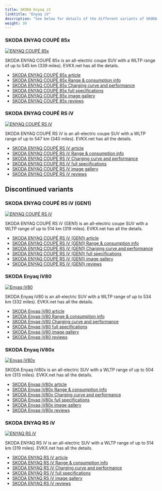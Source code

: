 ```yaml
---
title: SKODA Enyaq iV
linktitle: "Enyaq iV"
description: "See below for details of the different variants of SKODA Enyaq iV"
weight: 30
---
```

### SKODA ENYAQ COUPÉ 85x

<a href="/models/skoda/enyaq_iv/enyaq_coupé_85x/"><img src="https://media.evkx.net/multimedia/models/skoda/enyaq_iv/enyaq_coupé_85x/main_1_st.jpg" class="img-fluid" alt="ENYAQ COUPÉ 85x" ></a>

SKODA ENYAQ COUPÉ 85x is an all-electric coupe SUV with a WLTP range of up to 545 km (339 miles). EVKX.net has all the details. 

- [SKODA ENYAQ COUPÉ 85x article](/models/skoda/enyaq_iv/enyaq_coupé_85x/)
- [SKODA ENYAQ COUPÉ 85x Range & consumption info](/models/skoda/enyaq_iv/enyaq_coupé_85x/rangeandconsumption)
- [SKODA ENYAQ COUPÉ 85x Charging curve and performance](/models/skoda/enyaq_iv/enyaq_coupé_85x/chargingcurve)
- [SKODA ENYAQ COUPÉ 85x full specifications](/models/skoda/enyaq_iv/enyaq_coupé_85x/specifications)
- [SKODA ENYAQ COUPÉ 85x image gallery](/models/skoda/enyaq_iv/enyaq_coupé_85x/gallery)
- [SKODA ENYAQ COUPÉ 85x reviews](/models/skoda/enyaq_iv/enyaq_coupé_85x/reviews)

### SKODA ENYAQ COUPÉ RS iV

<a href="/models/skoda/enyaq_iv/enyaq_coupé_rs_iv/"><img src="https://media.evkx.net/multimedia/models/skoda/enyaq_iv/enyaq_coupé_rs_iv/main_1_st.jpg" class="img-fluid" alt="ENYAQ COUPÉ RS iV" ></a>

SKODA ENYAQ COUPÉ RS iV is an all-electric coupe SUV with a WLTP range of up to 547 km (340 miles). EVKX.net has all the details. 

- [SKODA ENYAQ COUPÉ RS iV article](/models/skoda/enyaq_iv/enyaq_coupé_rs_iv/)
- [SKODA ENYAQ COUPÉ RS iV Range & consumption info](/models/skoda/enyaq_iv/enyaq_coupé_rs_iv/rangeandconsumption)
- [SKODA ENYAQ COUPÉ RS iV Charging curve and performance](/models/skoda/enyaq_iv/enyaq_coupé_rs_iv/chargingcurve)
- [SKODA ENYAQ COUPÉ RS iV full specifications](/models/skoda/enyaq_iv/enyaq_coupé_rs_iv/specifications)
- [SKODA ENYAQ COUPÉ RS iV image gallery](/models/skoda/enyaq_iv/enyaq_coupé_rs_iv/gallery)
- [SKODA ENYAQ COUPÉ RS iV reviews](/models/skoda/enyaq_iv/enyaq_coupé_rs_iv/reviews)

## Discontinued variants

### SKODA ENYAQ COUPÉ RS iV (GEN1)

<a href="/models/skoda/enyaq_iv/enyaq_coupé_rs_iv_gen1/"><img src="https://media.evkx.net/multimedia/models/skoda/enyaq_iv/enyaq_coupé_rs_iv_gen1/main_1_st.jpg" class="img-fluid" alt="ENYAQ COUPÉ RS iV" ></a>

SKODA ENYAQ COUPÉ RS iV (GEN1) is an all-electric coupe SUV with a WLTP range of up to 514 km (319 miles). EVKX.net has all the details. 

- [SKODA ENYAQ COUPÉ RS iV (GEN1) article](/models/skoda/enyaq_iv/enyaq_coupé_rs_iv_gen1/)
- [SKODA ENYAQ COUPÉ RS iV (GEN1) Range & consumption info](/models/skoda/enyaq_iv/enyaq_coupé_rs_iv_gen1/rangeandconsumption)
- [SKODA ENYAQ COUPÉ RS iV (GEN1) Charging curve and performance](/models/skoda/enyaq_iv/enyaq_coupé_rs_iv_gen1/chargingcurve)
- [SKODA ENYAQ COUPÉ RS iV (GEN1) full specifications](/models/skoda/enyaq_iv/enyaq_coupé_rs_iv_gen1/specifications)
- [SKODA ENYAQ COUPÉ RS iV (GEN1) image gallery](/models/skoda/enyaq_iv/enyaq_coupé_rs_iv_gen1/gallery)
- [SKODA ENYAQ COUPÉ RS iV (GEN1) reviews](/models/skoda/enyaq_iv/enyaq_coupé_rs_iv_gen1/reviews)

### SKODA Enyaq iV80

<a href="/models/skoda/enyaq_iv/enyaq_iv80/"><img src="https://media.evkx.net/multimedia/models/skoda/enyaq_iv/enyaq_iv80/main_1_st.jpg" class="img-fluid" alt="Enyaq iV80" ></a>

SKODA Enyaq iV80 is an all-electric SUV with a WLTP range of up to 534 km (332 miles). EVKX.net has all the details. 

- [SKODA Enyaq iV80 article](/models/skoda/enyaq_iv/enyaq_iv80/)
- [SKODA Enyaq iV80 Range & consumption info](/models/skoda/enyaq_iv/enyaq_iv80/rangeandconsumption)
- [SKODA Enyaq iV80 Charging curve and performance](/models/skoda/enyaq_iv/enyaq_iv80/chargingcurve)
- [SKODA Enyaq iV80 full specifications](/models/skoda/enyaq_iv/enyaq_iv80/specifications)
- [SKODA Enyaq iV80 image gallery](/models/skoda/enyaq_iv/enyaq_iv80/gallery)
- [SKODA Enyaq iV80 reviews](/models/skoda/enyaq_iv/enyaq_iv80/reviews)

### SKODA Enyaq iV80x

<a href="/models/skoda/enyaq_iv/enyaq_iv80x/"><img src="https://media.evkx.net/multimedia/models/skoda/enyaq_iv/enyaq_iv80x/main_1_st.jpg" class="img-fluid" alt="Enyaq iV80x" ></a>

SKODA Enyaq iV80x is an all-electric SUV with a WLTP range of up to 504 km (313 miles). EVKX.net has all the details. 

- [SKODA Enyaq iV80x article](/models/skoda/enyaq_iv/enyaq_iv80x/)
- [SKODA Enyaq iV80x Range & consumption info](/models/skoda/enyaq_iv/enyaq_iv80x/rangeandconsumption)
- [SKODA Enyaq iV80x Charging curve and performance](/models/skoda/enyaq_iv/enyaq_iv80x/chargingcurve)
- [SKODA Enyaq iV80x full specifications](/models/skoda/enyaq_iv/enyaq_iv80x/specifications)
- [SKODA Enyaq iV80x image gallery](/models/skoda/enyaq_iv/enyaq_iv80x/gallery)
- [SKODA Enyaq iV80x reviews](/models/skoda/enyaq_iv/enyaq_iv80x/reviews)

### SKODA ENYAQ RS iV

<a href="/models/skoda/enyaq_iv/enyaq_rs_iv/"><img src="https://media.evkx.net/multimedia/models/skoda/enyaq_iv/enyaq_rs_iv/main_1_st.jpg" class="img-fluid" alt="ENYAQ RS iV" ></a>

SKODA ENYAQ RS iV is an all-electric SUV with a WLTP range of up to 514 km (319 miles). EVKX.net has all the details. 

- [SKODA ENYAQ RS iV article](/models/skoda/enyaq_iv/enyaq_rs_iv/)
- [SKODA ENYAQ RS iV Range & consumption info](/models/skoda/enyaq_iv/enyaq_rs_iv/rangeandconsumption)
- [SKODA ENYAQ RS iV Charging curve and performance](/models/skoda/enyaq_iv/enyaq_rs_iv/chargingcurve)
- [SKODA ENYAQ RS iV full specifications](/models/skoda/enyaq_iv/enyaq_rs_iv/specifications)
- [SKODA ENYAQ RS iV image gallery](/models/skoda/enyaq_iv/enyaq_rs_iv/gallery)
- [SKODA ENYAQ RS iV reviews](/models/skoda/enyaq_iv/enyaq_rs_iv/reviews)

